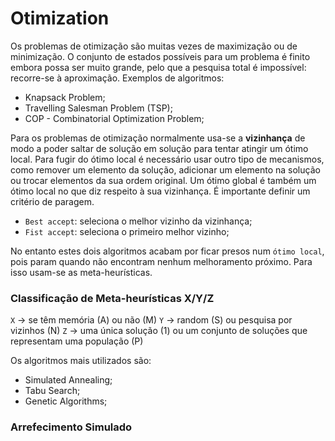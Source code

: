 # Otimization

Os problemas de otimização são muitas vezes de maximização ou de minimização. O conjunto de estados possíveis para um problema é finito embora possa ser muito grande, pelo que a pesquisa total é impossível: recorre-se à aproximação. Exemplos de algoritmos:
- Knapsack Problem;
- Travelling Salesman Problem (TSP);
- COP - Combinatorial Optimization Problem;

Para os problemas de otimização normalmente usa-se a **vizinhança** de modo a poder saltar de solução em solução para tentar atingir um ótimo local. Para fugir do ótimo local é necessário usar outro tipo de mecanismos, como remover um elemento da solução, adicionar um elemento na solução ou trocar elementos da sua ordem original. Um ótimo global é também um ótimo local no que diz respeito à sua vizinhança. É importante definir um critério de paragem.

- `Best accept`: seleciona o melhor vizinho da vizinhança;
- `Fist accept`: seleciona o primeiro melhor vizinho;

No entanto estes dois algoritmos acabam por ficar presos num `ótimo local`, pois param quando não encontram nenhum melhoramento próximo. Para isso usam-se as meta-heurísticas.

### Classificação de Meta-heurísticas X/Y/Z

`X` -> se têm memória (A) ou não (M)
`Y` -> random (S) ou pesquisa por vizinhos (N)
`Z` -> uma única solução (1) ou um conjunto de soluções que representam uma população (P)

Os algoritmos mais utilizados são:
- Simulated Annealing;
- Tabu Search;
- Genetic Algorithms;

### Arrefecimento Simulado